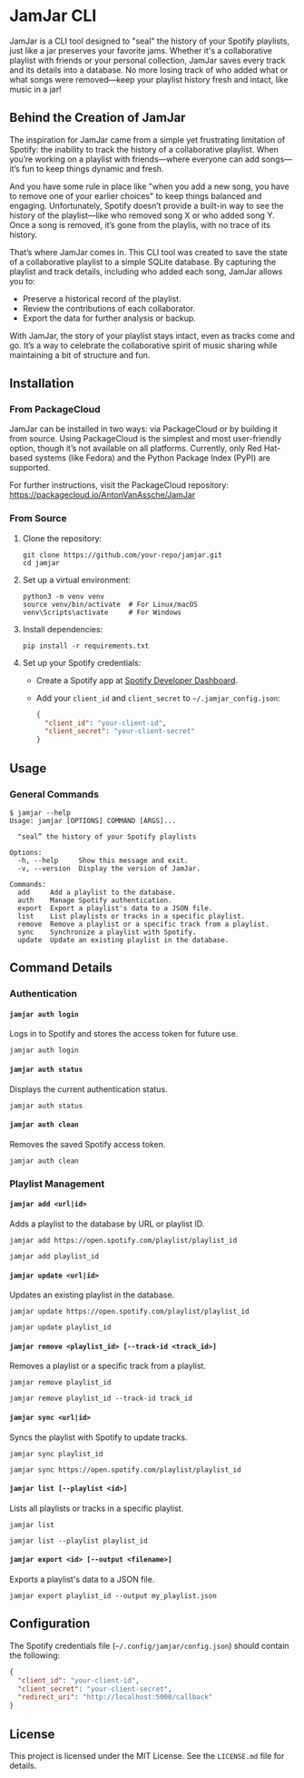 # JamJar CLI

JamJar is a CLI tool designed to "seal" the history of your Spotify playlists,
just like a jar preserves your favorite jams. Whether it's a collaborative
playlist with friends or your personal collection, JamJar saves every track
and its details into a database. No more losing track of who added what or
what songs were removed—keep your playlist history fresh and intact, like
music in a jar!

## Behind the Creation of JamJar

The inspiration for JamJar came from a simple yet frustrating limitation of
Spotify: the inability to track the history of a collaborative playlist. When
you’re working on a playlist with friends—where everyone can add songs—it’s
fun to keep things dynamic and fresh.

And you have some rule in place like "when you add a new song, you have to
remove one of your earlier choices" to keep things balanced and engaging.
Unfortunately, Spotify doesn’t provide a built-in way to see the history of
the playlist—like who removed song X or who added song Y. Once a song is
removed, it’s gone from the playlis, with no trace of its history.

That’s where JamJar comes in. This CLI tool was created to save the state of a
collaborative playlist to a simple SQLite database. By capturing the playlist
and track details, including who added each song, JamJar allows you to:

- Preserve a historical record of the playlist.
- Review the contributions of each collaborator.
- Export the data for further analysis or backup.

With JamJar, the story of your playlist stays intact, even as tracks come and
go. It’s a way to celebrate the collaborative spirit of music sharing while
maintaining a bit of structure and fun.

## Installation

### From PackageCloud

JamJar can be installed in two ways: via PackageCloud or by building it from
source. Using PackageCloud is the simplest and most user-friendly option,
though it’s not available on all platforms. Currently, only Red Hat-based
systems (like Fedora) and the Python Package Index (PyPI) are supported.

For further instructions, visit the PackageCloud repository:
<https://packagecloud.io/AntonVanAssche/JamJar>

### From Source

1. Clone the repository:

   ```console
   git clone https://github.com/your-repo/jamjar.git
   cd jamjar
   ```

2. Set up a virtual environment:

   ```console
   python3 -m venv venv
   source venv/bin/activate  # For Linux/macOS
   venv\Scripts\activate     # For Windows
   ```

3. Install dependencies:

   ```console
   pip install -r requirements.txt
   ```

4. Set up your Spotify credentials:
   - Create a Spotify app at [Spotify Developer Dashboard](https://developer.spotify.com/dashboard/).
   - Add your `client_id` and `client_secret` to `~/.jamjar_config.json`:

     ```json
     {
       "client_id": "your-client-id",
       "client_secret": "your-client-secret"
     }
     ```

## Usage

### General Commands

```console
$ jamjar --help
Usage: jamjar [OPTIONS] COMMAND [ARGS]...

  "seal” the history of your Spotify playlists

Options:
  -h, --help     Show this message and exit.
  -v, --version  Display the version of JamJar.

Commands:
  add     Add a playlist to the database.
  auth    Manage Spotify authentication.
  export  Export a playlist's data to a JSON file.
  list    List playlists or tracks in a specific playlist.
  remove  Remove a playlist or a specific track from a playlist.
  sync    Synchronize a playlist with Spotify.
  update  Update an existing playlist in the database.
```

## Command Details

### Authentication

#### `jamjar auth login`

Logs in to Spotify and stores the access token for future use.

```console
jamjar auth login
```

#### `jamjar auth status`

Displays the current authentication status.

```console
jamjar auth status
```

#### `jamjar auth clean`

Removes the saved Spotify access token.

```console
jamjar auth clean
```

### Playlist Management

#### `jamjar add <url|id>`

Adds a playlist to the database by URL or playlist ID.

```console
jamjar add https://open.spotify.com/playlist/playlist_id
```

```console
jamjar add playlist_id
```

#### `jamjar update <url|id>`

Updates an existing playlist in the database.

```console
jamjar update https://open.spotify.com/playlist/playlist_id
```

```console
jamjar update playlist_id
```

#### `jamjar remove <playlist_id> [--track-id <track_id>]`

Removes a playlist or a specific track from a playlist.

```console
jamjar remove playlist_id
```

```console
jamjar remove playlist_id --track-id track_id
```

#### `jamjar sync <url|id>`

Syncs the playlist with Spotify to update tracks.

```console
jamjar sync playlist_id
```

```console
jamjar sync https://open.spotify.com/playlist/playlist_id
```

#### `jamjar list [--playlist <id>]`

Lists all playlists or tracks in a specific playlist.

```console
jamjar list
```

```console
jamjar list --playlist playlist_id
```

#### `jamjar export <id> [--output <filename>]`

Exports a playlist's data to a JSON file.

```console
jamjar export playlist_id --output my_playlist.json
```

## Configuration

The Spotify credentials file (`~/.config/jamjar/config.json`) should contain the following:

```json
{
  "client_id": "your-client-id",
  "client_secret": "your-client-secret",
  "redirect_uri": "http://localhost:5000/callback"
}
```

## License

This project is licensed under the MIT License. See the `LICENSE.md` file for details.
